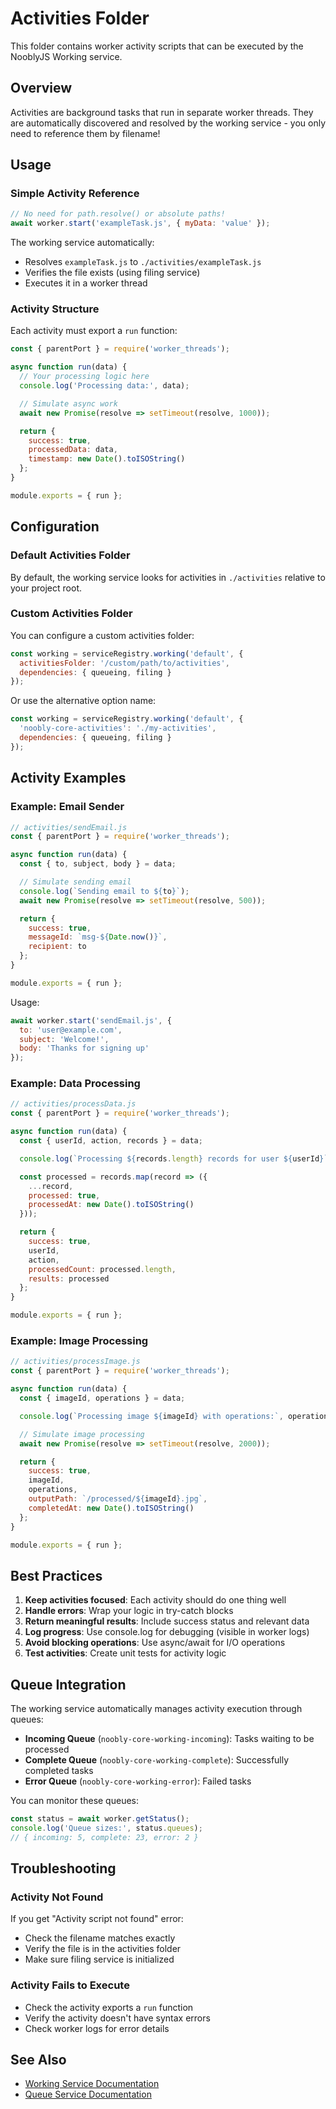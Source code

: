 # Activities Folder

This folder contains worker activity scripts that can be executed by the NooblyJS Working service.

## Overview

Activities are background tasks that run in separate worker threads. They are automatically discovered and resolved by the working service - you only need to reference them by filename!

## Usage

### Simple Activity Reference

```javascript
// No need for path.resolve() or absolute paths!
await worker.start('exampleTask.js', { myData: 'value' });
```

The working service automatically:
- Resolves `exampleTask.js` to `./activities/exampleTask.js`
- Verifies the file exists (using filing service)
- Executes it in a worker thread

### Activity Structure

Each activity must export a `run` function:

```javascript
const { parentPort } = require('worker_threads');

async function run(data) {
  // Your processing logic here
  console.log('Processing data:', data);

  // Simulate async work
  await new Promise(resolve => setTimeout(resolve, 1000));

  return {
    success: true,
    processedData: data,
    timestamp: new Date().toISOString()
  };
}

module.exports = { run };
```

## Configuration

### Default Activities Folder

By default, the working service looks for activities in `./activities` relative to your project root.

### Custom Activities Folder

You can configure a custom activities folder:

```javascript
const working = serviceRegistry.working('default', {
  activitiesFolder: '/custom/path/to/activities',
  dependencies: { queueing, filing }
});
```

Or use the alternative option name:

```javascript
const working = serviceRegistry.working('default', {
  'noobly-core-activities': './my-activities',
  dependencies: { queueing, filing }
});
```

## Activity Examples

### Example: Email Sender

```javascript
// activities/sendEmail.js
const { parentPort } = require('worker_threads');

async function run(data) {
  const { to, subject, body } = data;

  // Simulate sending email
  console.log(`Sending email to ${to}`);
  await new Promise(resolve => setTimeout(resolve, 500));

  return {
    success: true,
    messageId: `msg-${Date.now()}`,
    recipient: to
  };
}

module.exports = { run };
```

Usage:
```javascript
await worker.start('sendEmail.js', {
  to: 'user@example.com',
  subject: 'Welcome!',
  body: 'Thanks for signing up'
});
```

### Example: Data Processing

```javascript
// activities/processData.js
const { parentPort } = require('worker_threads');

async function run(data) {
  const { userId, action, records } = data;

  console.log(`Processing ${records.length} records for user ${userId}`);

  const processed = records.map(record => ({
    ...record,
    processed: true,
    processedAt: new Date().toISOString()
  }));

  return {
    success: true,
    userId,
    action,
    processedCount: processed.length,
    results: processed
  };
}

module.exports = { run };
```

### Example: Image Processing

```javascript
// activities/processImage.js
const { parentPort } = require('worker_threads');

async function run(data) {
  const { imageId, operations } = data;

  console.log(`Processing image ${imageId} with operations:`, operations);

  // Simulate image processing
  await new Promise(resolve => setTimeout(resolve, 2000));

  return {
    success: true,
    imageId,
    operations,
    outputPath: `/processed/${imageId}.jpg`,
    completedAt: new Date().toISOString()
  };
}

module.exports = { run };
```

## Best Practices

1. **Keep activities focused**: Each activity should do one thing well
2. **Handle errors**: Wrap your logic in try-catch blocks
3. **Return meaningful results**: Include success status and relevant data
4. **Log progress**: Use console.log for debugging (visible in worker logs)
5. **Avoid blocking operations**: Use async/await for I/O operations
6. **Test activities**: Create unit tests for activity logic

## Queue Integration

The working service automatically manages activity execution through queues:

- **Incoming Queue** (`noobly-core-working-incoming`): Tasks waiting to be processed
- **Complete Queue** (`noobly-core-working-complete`): Successfully completed tasks
- **Error Queue** (`noobly-core-working-error`): Failed tasks

You can monitor these queues:

```javascript
const status = await worker.getStatus();
console.log('Queue sizes:', status.queues);
// { incoming: 5, complete: 23, error: 2 }
```

## Troubleshooting

### Activity Not Found

If you get "Activity script not found" error:
- Check the filename matches exactly
- Verify the file is in the activities folder
- Make sure filing service is initialized

### Activity Fails to Execute

- Check the activity exports a `run` function
- Verify the activity doesn't have syntax errors
- Check worker logs for error details

## See Also

- [Working Service Documentation](../docs/nooblyjs-core-usage-guide.md#working-service)
- [Queue Service Documentation](../docs/nooblyjs-core-usage-guide.md#queueing-service)
